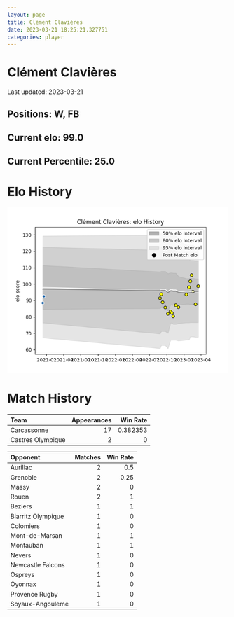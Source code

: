 ```yaml
---  
layout: page  
title: Clément Clavières  
date: 2023-03-21 18:25:21.327751  
categories: player  
---
```

# Clément Clavières


Last updated: 2023-03-21
## Positions: W, FB

## Current elo: 99.0

## Current Percentile: 25.0

# Elo History


![elo history](history_ClémentClavières.png)
# Match History


| Team              |   Appearances |   Win Rate |
|:------------------|--------------:|-----------:|
| Carcassonne       |            17 |   0.382353 |
| Castres Olympique |             2 |   0        |

| Opponent           |   Matches |   Win Rate |
|:-------------------|----------:|-----------:|
| Aurillac           |         2 |       0.5  |
| Grenoble           |         2 |       0.25 |
| Massy              |         2 |       0    |
| Rouen              |         2 |       1    |
| Beziers            |         1 |       1    |
| Biarritz Olympique |         1 |       0    |
| Colomiers          |         1 |       0    |
| Mont-de-Marsan     |         1 |       1    |
| Montauban          |         1 |       1    |
| Nevers             |         1 |       0    |
| Newcastle Falcons  |         1 |       0    |
| Ospreys            |         1 |       0    |
| Oyonnax            |         1 |       0    |
| Provence Rugby     |         1 |       0    |
| Soyaux-Angouleme   |         1 |       0    |